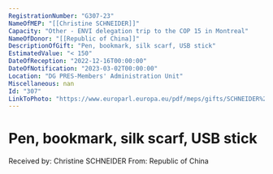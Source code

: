 ```yaml
---
RegistrationNumber: "G307-23"
NameOfMEP: "[[Christine SCHNEIDER]]"
Capacity: "Other - ENVI delegation trip to the COP 15 in Montreal"
NameOfDonor: "[[Republic of China]]"
DescriptionOfGift: "Pen, bookmark, silk scarf, USB stick"
EstimatedValue: "< 150"
DateOfReception: "2022-12-16T00:00:00"
DateOfNotification: "2023-03-02T00:00:00"
Location: "DG PRES-Members' Administration Unit"
Miscellaneous: nan
Id: "307"
LinkToPhoto: "https://www.europarl.europa.eu/pdf/meps/gifts/SCHNEIDER%20Christine_G307-23_1679660879087.jpg#"
---
```


# Pen, bookmark, silk scarf, USB stick

Received by: Christine SCHNEIDER
From: Republic of China
